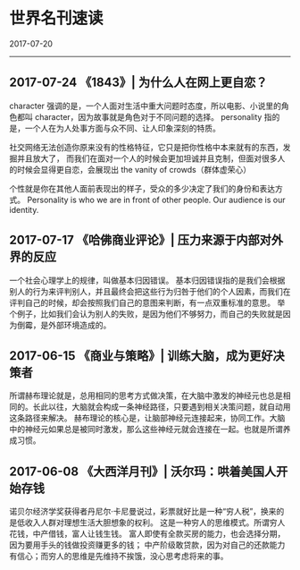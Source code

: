 # 世界名刊速读
2017-07-20


--------------------------------------------------------------------------------


## 2017-07-24  《1843》| 为什么人在网上更自恋？
character 强调的是，一个人面对生活中重大问题时态度，所以电影、小说里的角色都叫 character，因为故事就是角色对于不同问题的选择。
personality 指的是，一个人在为人处事方面与众不同、让人印象深刻的特质。

社交网络无法创造你原来没有的性格特征，它只是把你性格中本来就有的东西，发掘并且放大了，
而我们在面对一个人的时候会更加坦诚并且克制，但面对很多人的时候会显得更自恋，会展现出 the vanity of crowds（群体虚荣心）

个性就是你在其他人面前表现出的样子，受众的多少决定了我们的身份和表达方式。
Personality is who we are in front of other people. Our audience is our identity.


## 2017-07-17  《哈佛商业评论》| 压力来源于内部对外界的反应
一个社会心理学上的规律，叫做基本归因错误。
基本归因错误指的是我们会根据别人的行为来评判别人，并且最终会把这些行为归咎于他们的个人因素，而我们在评判自己的时候，却会按照我们自己的意图来判断，有一点双重标准的意思。
举个例子，比如我们会认为别人的失败，是因为他们不够努力，而自己的失败就是因为倒霉，是外部环境造成的。


## 2017-06-15  《商业与策略》| 训练大脑，成为更好决策者
所谓赫布理论就是，总用相同的思考方式做决策，在大脑中激发的神经元也总是相同的。长此以往，大脑就会构成一条神经路径，只要遇到相关决策问题，就自动用这条路径来解决。
赫布理论的核心是，让脑部神经元连接起来，协同工作。大脑中的神经元如果总是被同时激发，那么这些神经元就会连接在一起。也就是所谓养成习惯。


## 2017-06-08  《大西洋月刊》| 沃尔玛：哄着美国人开始存钱
诺贝尔经济学奖获得者丹尼尔·卡尼曼说过，彩票就好比是一种“穷人税”，换来的是低收入人群对理想生活大胆想象的权利。
这是一种穷人的思维模式。所谓穷人花钱，中产借钱，富人让钱生钱。
富人即使有全款买房的能力，也会选择分期，因为要用手头的钱做投资赚更多的钱；
中产阶级敢贷款，因为对自己的还款能力有信心；而穷人的思维是先维持不挨饿，没心思考虑将来的事。

